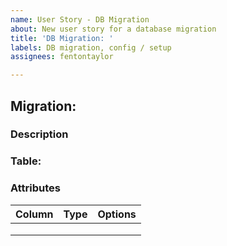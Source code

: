 ```yaml
---
name: User Story - DB Migration
about: New user story for a database migration
title: 'DB Migration: '
labels: DB migration, config / setup
assignees: fentontaylor

---
```


## Migration: 

### Description

### Table:  

### Attributes
| Column | Type | Options |
|---------|------|---------|
|         |      |         |
|         |      |         |
|         |      |         |
